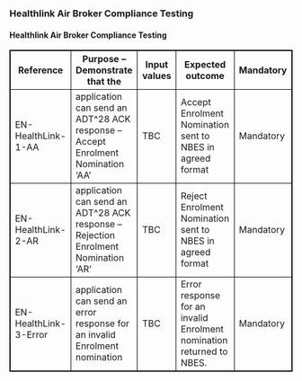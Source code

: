 

### Healthlink Air Broker Compliance Testing


<h4>Healthlink Air Broker Compliance Testing</h4>
<table>
<style>
table, th, td {
  border: 1px solid black;
  border-collapse: collapse;
}
</style>
<tr><th>Reference</th>
<th>Purpose – Demonstrate that the</th>
<th>Input values</th>
<th>Expected outcome</th>
<th>Mandatory</th></tr>

<tr>
<td>EN-HealthLink-1-AA</td>
<td>application can send an ADT^28 ACK response – Accept Enrolment Nomination ‘AA’</td>
<td>TBC</td>
<td>Accept Enrolment Nomination sent to NBES in agreed format</td>
<td>Mandatory</td>
</tr>

<tr>
<td>EN-HealthLink-2-AR</td>
<td>application can send an ADT^28 ACK response – Rejection Enrolment Nomination ‘AR’</td>
<td>TBC</td>
<td>Reject Enrolment Nomination sent to NBES in agreed format</td>
<td>Mandatory</td>
</tr>

<tr>
<td>EN-HealthLink-3-Error</td>
<td>application can send an error response for an invalid Enrolment nomination</td>
<td>TBC</td>
<td>Error response for an invalid Enrolment nomination returned to NBES.</td>
<td>Mandatory</td>
</tr>
</table>
